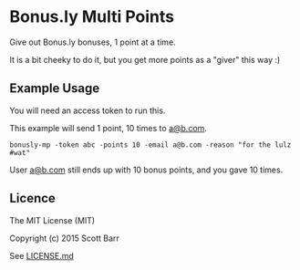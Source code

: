# Bonus.ly Multi Points

Give out Bonus.ly bonuses, 1 point at a time.

It is a bit cheeky to do it, but you get more points as a "giver" this way :)

## Example Usage

You will need an access token to run this.

This example will send 1 point, 10 times to a@b.com.

    bonusly-mp -token abc -points 10 -email a@b.com -reason "for the lulz #wat"

User a@b.com still ends up with 10 bonus points, and you gave 10 times.

## Licence

The MIT License (MIT)

Copyright (c) 2015 Scott Barr

See [LICENSE.md](LICENSE.md)
